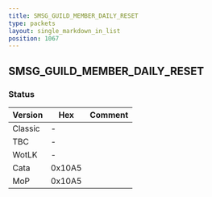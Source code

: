 ```yaml
---
title: SMSG_GUILD_MEMBER_DAILY_RESET
type: packets
layout: single_markdown_in_list
position: 1067
---
```


## SMSG_GUILD_MEMBER_DAILY_RESET

### Status

Version    | Hex        | Comment
---------- | ---------- | ---------- 
Classic    | -          | 
TBC        | -          | 
WotLK      | -          | 
Cata       | 0x10A5     | 
MoP        | 0x10A5     | 